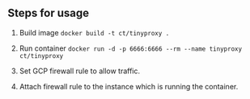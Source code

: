 
## Steps for usage

1. Build image
`docker build -t ct/tinyproxy .`

2. Run container
`docker run -d -p 6666:6666 --rm --name tinyproxy ct/tinyproxy`

3. Set GCP firewall rule to allow traffic.

4. Attach firewall rule to the instance which is running the container.
